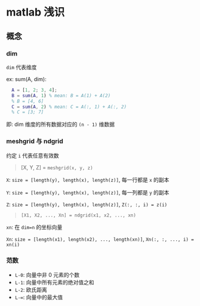 # matlab 浅识

## 概念

### dim

`dim` 代表维度

ex: sum(A, dim):

```matlab
  A = [1, 2; 3, 4];
  B = sum(A, 1) % mean: B = A(1) + A(2)
  % B = [4, 6]
  C = sum(A, 2) % mean: C = A(:, 1) + A(:, 2)
  % C = [3; 7]
```

即: dim 维度的所有数据对应的 `(n - 1)` 维数据

### meshgrid 与 ndgrid

约定 `i` 代表任意有效数

> [X, Y, Z] = `meshgrid(x, y, z)`

`X`: `size = [length(y), length(x), length(z)]`, 每一行都是 `x` 的副本

`Y`: `size = [length(y), length(x), length(z)]`, 每一列都是 `y` 的副本

`Z`: `size = [length(y), length(x), length(z)]`, `Z(:, :, i) = z(i)`

> `[X1, X2, ..., Xn] = ndgrid(x1, x2, ..., xn)`

`xn`: 在 `dim=n` 的坐标向量

`Xn`: `size = [length(x1), length(x2), ..., length(xn)]`, `Xn(:, :, ..., i) = xn(i)`

### 范数

- `L-0`: 向量中非 0 元素的个数
- `L-1`: 向量中所有元素的绝对值之和
- `L-2`: 欧氏距离
- `L-∞`: 向量中的最大值
